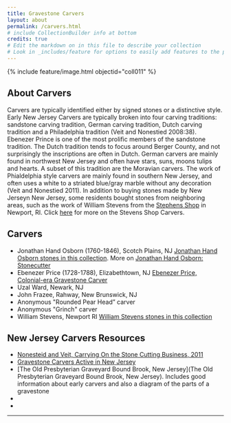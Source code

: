 ```yaml
---
title: Gravestone Carvers
layout: about
permalink: /carvers.html
# include CollectionBuilder info at bottom
credits: true
# Edit the markdown on in this file to describe your collection
# Look in _includes/feature for options to easily add features to the page
---
```


{% include feature/image.html objectid="coll011" %}

## About Carvers

Carvers are typically identified either by signed stones or a distinctive style. Early New Jersey Carvers are typically broken into four carving traditions: sandstone carving tradition, German carving tradition, Dutch carving tradition and a Philadelphia tradition (Veit and Nonestied 2008:38). Ebenezer Prince is one of the most prolific members of the sandstone tradition. The Dutch tradition tends to focus around Berger County, and not surprisingly the inscriptions are often in Dutch. German carvers are mainly found in northwest New Jersey and often have stars, suns, moons tulips and hearts. A subset of this tradition are the Moravian carvers. The work of Phialdelphia style carvers are mainly found in southern New Jersey, and often uses a white to a striated blue/gray marble without any decoration (Veit and Nonestied 2011). In addition to buying stones made by New Jerseyn New Jersey, some residents bought stones from neighboring areas, such as the work of William Stevens from the [Stephens Shop](https://www.johnstevensshop.com/) in Newport, RI. Click [here](https://ripnewport.com/carvers.html) for more on the Stevens Shop Carvers.

## Carvers
- Jonathan Hand Osborn (1760-1846), Scotch Plains, NJ [Jonathan Hand Osborn stones in this collection](https://lauraleibman.github.io/NJCem/browse.html#jonathan%20hand%20osborn). More on [Jonathan Hand Osborn: Stonecutter](https://barbaradschaffer.blogspot.com/2013/08/jonathan-hand-osborn-stonecutter.html)
- Ebenezer Price (1728-1788), Elizabethtown, NJ [Ebenezer Price, Colonial-era Gravestone Carver](https://thecemeterytraveler.blogspot.com/2016/08/ebeneezer-price-colonial-era-gravestone.html)
- Uzal Ward, Newark, NJ
- John Frazee, Rahway, New Brunswick, NJ
- Anonymous "Rounded Pear Head” carver
- Anonymous "Grinch" carver
- William Stevens, Newport RI [William Stevens stones in this collection](https://lauraleibman.github.io/NJCem/browse.html#william%20stevens%20(1710-1790)%2C%20newport%2C%20ri)

## New Jersey Carvers Resources
- [Nonesteid and Veit, Carrying On the Stone Cutting Business, 2011](https://gardenstatelegacy.com/files/Carrying_on_the_Stone_Cutting_Business_Nonestied_Veit_GSL11.pdf)
- [Gravestone Carvers Active in New Jersey](https://www.degruyter.com/document/doi/10.36019/9780813545660-015/html?lang=en&srsltid=AfmBOor9i7XLgGFk8PsGmJdH4AnzdwjRJ8ZkG37yvnfNZ2O7WGY5YYyO)
- [The Old Presbyterian Graveyard Bound Brook, New Jersey](The Old Presbyterian Graveyard Bound Brook, New Jersey). Includes good information about early carvers and also a diagram of the parts of a gravestone
- 
- 
---

